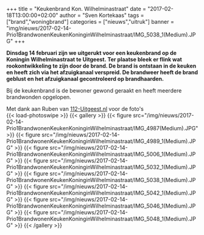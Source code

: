 +++
title = "Keukenbrand Kon. Wilhelminastraat"
date = "2017-02-18T13:00:00+02:00"
author = "Sven Kortekaas"
tags = ["brand","woningbrand"]
categories = ["nieuws","uitruk"]
banner = "img/nieuws/2017-02-14-Prio1BrandwonenKeukenKoninginWilhelminastraat/IMG_5038_1(Medium).JPG"
+++

**Dinsdag 14 februari zijn we uitgerukt voor een keukenbrand op de Koningin Wilhelminastraat te Uitgeest. Ter plaatse bleek er flink wat rookontwikkeling te zijn door de brand. De brand is ontstaan in de keuken en heeft zich via het afzuigkanaal verspreid. De brandweer heeft de brand geblust en het afzuigkanaal gecontroleerd op brandhaarden.**  

Bij de keukenbrand is de bewoner gewond geraakt en heeft meerdere brandwonden opgelopen.  

Met dank aan Ruben van [112-Uitgeest.nl](https://www.112-uitgeest.nl) voor de foto's  
​
{{< load-photoswipe >}}
{{< gallery >}}
  {{< figure src="/img/nieuws/2017-02-14-Prio1BrandwonenKeukenKoninginWilhelminastraat/IMG_4987(Medium).JPG" >}}
  {{< figure src="/img/nieuws/2017-02-14-Prio1BrandwonenKeukenKoninginWilhelminastraat/IMG_4989_1(Medium).JPG" >}}
  {{< figure src="/img/nieuws/2017-02-14-Prio1BrandwonenKeukenKoninginWilhelminastraat/IMG_5006_1(Medium).JPG" >}}
  {{< figure src="/img/nieuws/2017-02-14-Prio1BrandwonenKeukenKoninginWilhelminastraat/IMG_5032_1(Medium).JPG" >}}
  {{< figure src="/img/nieuws/2017-02-14-Prio1BrandwonenKeukenKoninginWilhelminastraat/IMG_5038_1(Medium).JPG" >}}
  {{< figure src="/img/nieuws/2017-02-14-Prio1BrandwonenKeukenKoninginWilhelminastraat/IMG_5042_1(Medium).JPG" >}}
  {{< figure src="/img/nieuws/2017-02-14-Prio1BrandwonenKeukenKoninginWilhelminastraat/IMG_5046_1(Medium).JPG" >}}
  {{< figure src="/img/nieuws/2017-02-14-Prio1BrandwonenKeukenKoninginWilhelminastraat/IMG_5048_1(Medium).JPG" >}}
{{< /gallery >}}
